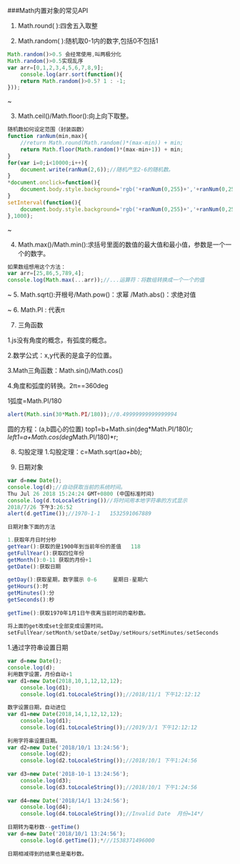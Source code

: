 ###Math内置对象的常见API

1. Math.round( ):四舍五入取整

2. Math.random( ):随机取0-1内的数字,包括0不包括1

```javascript
Math.random()>0.5 会经常使用,叫两极分化
Math.random()>0.5实现乱序	
var arr=[0,1,2,3,4,5,6,7,8,9];
	console.log(arr.sort(function(){
	return Math.random()>0.5? 1 : -1;
}));
```
~

3. Math.ceil()/Math.floor():向上向下取整。

```javascript
随机数如何设定范围（封装函数）
function ranNum(min,max){
	//return Math.round(Math.random()*(max-min)) + min;
	return Math.floor(Math.random()*(max-min+1)) + min;
}
for(var i=0;i<10000;i++){
	document.write(ranNum(2,6));//随机产生2-6的随机数。
}
*document.onclick=function(){
	document.body.style.background='rgb('+ranNum(0,255)+','+ranNum(0,255)+','+ranNum(0,255)+')';
}
setInterval(function(){
	document.body.style.background='rgb('+ranNum(0,255)+','+ranNum(0,255)+','+ranNum(0,255)+')';
},1000);
```
~

4. Math.max()/Math.min():求括号里面的数值的最大值和最小值，参数是一个一个的数字。

```javascript
如果数组想用这个方法：
var arr=[25,86,5,789,4];
console.log(Math.max(...arr));//...运算符：将数组转换成一个一个的值
```
~
5. Math.sqrt():开根号/Math.pow()：求幂 /Math.abs()：求绝对值

~
6. Math.PI : 代表π

7. 三角函数

1.js没有角度的概念，有弧度的概念。

2.数学公式：x,y代表的是盒子的位置。

3.Math三角函数：Math.sin()/Math.cos()

4.角度和弧度的转换。2π==360deg

1弧度=Math.PI/180

```javascript
alert(Math.sin(30*Math.PI/180));//0.49999999999999994
```

圆的方程：(a,b圆心的位置)
top1=b+Math.sin(deg*Math.PI/180)*r;  
left1=a+Math.cos(deg*Math.PI/180)*r;  

8. 勾股定理
1.勾股定理：c=Math.sqrt(a*a+b*b);

9. 日期对象
```javascript
var d=new Date();
console.log(d);//自动获取当前的系统时间。
Thu Jul 26 2018 15:24:24 GMT+0800 (中国标准时间)
console.log(d.toLocaleString())//将时间用本地字符串的方式显示   
2018/7/26 下午3:26:52
alert(d.getTime());//1970-1-1   1532591067889
			
日期对象下面的方法

1.获取年月日时分秒
getYear():获取的是1900年到当前年份的差值   118
getFullYear():获取四位年份
getMonth():0-11 获取的月份+1
getDate():获取日期
			
getDay():获取星期，数字展示 0-6     星期日-星期六
getHours():时
getMinutes():分
getSeconds():秒
			
getTime():获取1970年1月1日午夜离当前时间的毫秒数。
			
将上面的get改成set全部变成设置时间。
setFullYear/setMonth/setDate/setDay/setHours/setMinutes/setSeconds
```

1.通过字符串设置日期
```javascript
var d=new Date();
console.log(d);
利用数字设置，月份自动+1
var d1=new Date(2018,10,1,12,12,12);
	console.log(d1);
	console.log(d1.toLocaleString());//2018/11/1 下午12:12:12
			
数字设置日期，自动进位
var d1=new Date(2018,14,1,12,12,12);
	console.log(d1);
	console.log(d1.toLocaleString());//2019/3/1 下午12:12:12
			
利用字符串设置日期。
var d2=new Date('2018/10/1 13:24:56');
	console.log(d2);
	console.log(d2.toLocaleString());//2018/10/1 下午1:24:56
			
var d3=new Date('2018-10-1 13:24:56');
	console.log(d3);
	console.log(d3.toLocaleString());//2018/10/1 下午1:24:56
			
var d4=new Date('2018/14/1 13:24:56');
	console.log(d4);
	console.log(d4.toLocaleString());//Invalid Date  月份=14*/
			
日期转为毫秒数--getTime()
var d=new Date('2018/10/1 13:24:56');
	console.log(d.getTime());*///1538371496000
			
日期相减得到的结果也是毫秒数。
```